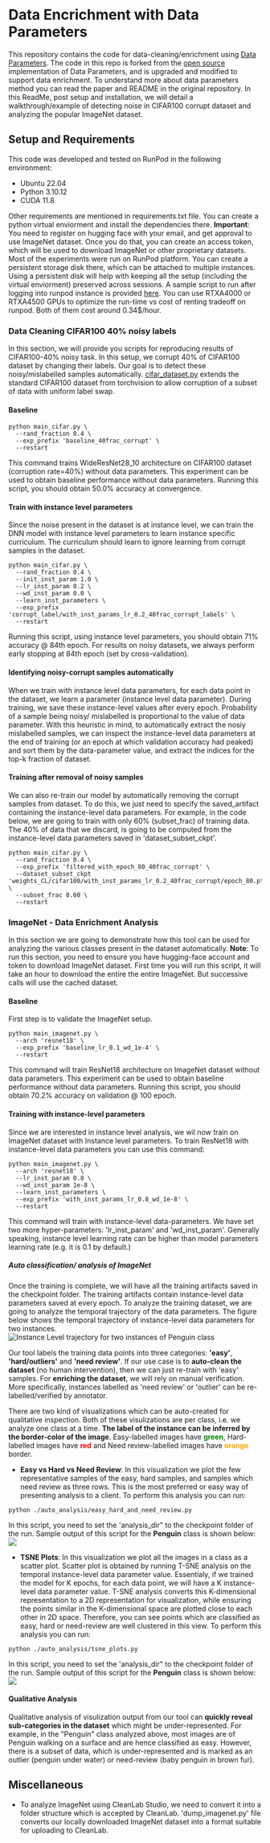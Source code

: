 # Data Encrichment with Data Parameters
This repository contains the code for data-cleaning/enrichment using [Data Parameters](https://papers.nips.cc/paper/9289-data-parameters-a-new-family-of-parameters-for-learning-a-differentiable-curriculum).
The code in this repo is forked from the [open source]() implementation of Data Parameters, and is upgraded and modified to support data enrichment. To understand more about data parameters method you can read the paper
and README in the original repository. In this ReadMe, post setup and installation, we will detail a walkthrough/example of detecting noise in CIFAR100 corrupt dataset and analyzing the popular ImageNet dataset.


## Setup and Requirements
This code was developed and tested on RunPod in the following environment:

- Ubuntu 22.04
- Python 3.10.12
- CUDA 11.8

Other requirements are mentioned in requirements.txt file. You can create a python virtual enviorment and install the dependencies there. **Important**: You need to register on hugging face with your email, and get approval to use ImageNet dataset. Once you do that, you can create an access token, which will be used to download ImageNet or other proprietary datasets. Most of the experiments were run on RunPod platform. You can create a persistent storage disk there, which can be attached to multiple instances. Using a persistent disk will help with keeping all the setup (including the virtual enviorment) preserved across sessions. A sample script to run after logging into runpod instance is provided [here](./runpod_setup.sh). You can use RTXA4000 or RTXA4500 GPUs to optimize the run-time vs cost of renting tradeoff on runpod. Both of them cost around 0.34$/hour.

### Data Cleaning CIFAR100 40% noisy labels
In this section, we will provide you scripts for reproducing results of CIFAR100-40% noisy task. In this setup, we corrupt 40% of CIFAR100 dataset by changing their labels. 
Our goal is to detect these noisy/mislabelled samples automatically. [cifar_dataset.py](dataset/cifar_dataset.py) extends the standard CIFAR100 dataset from torchvision to allow corruption
of a subset of data with uniform label swap.

#### Baseline 
```
python main_cifar.py \
  --rand_fraction 0.4 \
  --exp_prefix 'baseline_40frac_corrupt' \
  --restart
```
This command trains WideResNet28_10 architecture on CIFAR100 dataset (corruption rate=40%) without data parameters. 
This experiment can be used to obtain baseline performance without data parameters. Running this script, you should obtain 50.0% accuracy at convergence.

#### Train with instance level parameters
Since the noise present in the dataset is at instance level, we can train the DNN model with instance level parameters
to learn instance specific curriculum. The curriculum should learn to ignore learning from corrupt samples in the dataset.
```
python main_cifar.py \
  --rand_fraction 0.4 \
  --init_inst_param 1.0 \
  --lr_inst_param 0.2 \
  --wd_inst_param 0.0 \
  --learn_inst_parameters \
  --exp_prefix 'corrupt_label/with_inst_params_lr_0.2_40frac_corrupt_labels' \
  --restart
```
Running this script, using instance level parameters, you should obtain 71% accuracy @ 84th epoch. 
For results on noisy datasets, we always perform early stopping at 84th epoch (set by cross-validation).


#### Identifying noisy-corrupt samples automatically
When we train with instance level data parameters, for each data point in the dataset, we learn a parameter (instance level data parameter). 
During training, we save these instance-level values after every epoch. Probability of a sample being noisy/ mislabelled is proportional to the value of data parameter. With this heuristic in mind, to automatically extract the nosiy mislabelled samples, we can inspect the instance-level data parameters at the end of training (or an epoch at which validation accuracy had peaked) and sort them by the data-parameter value, and extract the indices for the top-k fraction of dataset.

#### Training after removal of noisy samples
We can also re-train our model by automatically removing the corrupt samples from dataset. To do this, we just need to specify the saved_artifact containing the instance-level data parameters. For example, in the code below, we are going to train with only 60% (subset_frac) of training data. The 40% of data that we discard, is going to be computed from the instance-level data parameters saved in 'dataset_subset_ckpt'.

```
python main_cifar.py \
  --rand_fraction 0.4 \
  --exp_prefix 'filtered_with_epoch_80_40frac_corrupt' \
  --dataset_subset_ckpt 'weights_CL/cifar100/with_inst_params_lr_0.2_40frac_corrupt/epoch_80.pth.tar' \
  --subset_frac 0.60 \
  --restart
```


### ImageNet - Data Enrichment Analysis
In this section we are going to demonstrate how this tool can be used for analyzing the various classes present in the dataset automatically. 
**Note**: To run this section, you need to ensure you have hugging-face account and token to download ImageNet dataset. First time you will run this script, it will take an hour to download the entire the entire ImageNet. But successive calls will use the cached dataset.


#### Baseline 
First step is to validate the ImageNet setup. 
```
python main_imagenet.py \
  --arch 'resnet18' \
  --exp_prefix 'baseline_lr_0.1_wd_1e-4' \
  --restart
```
This command will train ResNet18 architecture on ImageNet dataset without data parameters. This experiment can be used to obtain baseline performance without data parameters. Running this script, you should obtain 70.2% accuracy on validation @ 100 epoch.


#### Training with instance-level parameters
Since we are interested in instance level analysis, we wil now train on ImageNet dataset with Instance level parameters. To train ResNet18 with instance-level data parameters you can use this command:
```
python main_imagenet.py \
  --arch 'resnet18' \
  --lr_inst_param 0.8 \
  --wd_inst_param 1e-8 \
  --learn_inst_parameters \
  --exp_prefix 'with_inst_params_lr_0.8_wd_1e-8' \
  --restart
```
This command will train with instance-level data-parameters. We have set two more hyper-parameters: 'lr_inst_param' and 'wd_inst_param'. Generally speaking, instance level learning rate can be higher than model parameters learning rate (e.g. it is 0.1 by default.)


##### Auto classification/ analysis of ImageNet
Once the training is complete, we will have all the training artifacts saved in the checkpoint folder. The training artifacts contain instance-level data parameters saved at every epoch. To analyze the training dataset, we are going to analyze the temporal trajectory of the data parameters. The figure below shows the temporal trajectory of instance-level data parameters for two instances.
![Instance Level trajectory for two instances of Penguin class](./media/instance_level_trajectory.png)

Our tool labels the training data points into three categories: **'easy'**, **'hard/outliers'** and **'need review'**. 
If our use case is to **auto-clean the dataset** (no human intervention), then we can just re-train with 'easy' samples.  For **enriching the dataset**, we will rely on manual verification. More specifically, instances labelled as 'need review' or 'outlier' can be re-labelled/verified by annotator.

There are two kind of visualizations which can be auto-created for qualitative inspection. Both of these visulizations are per class, i.e. we analyze one class at a time. **The label of the instance can be inferred by the border-color of the image**. Easy-labelled images have **<span style="color:green">green</span>**, Hard-labelled images have **<span style="color:red">red</span>** and Need review-labelled images have **<span style="color:orange">orange</span>** border.



- **Easy vs Hard vs Need Review**: In this visualization we plot the few representative samples of the easy, hard samples, and samples which need review as three rows. This is the most preferred or easy way of presenting analysis to a client. To perform this analysis you can run:
```
python ./auto_analysis/easy_hard_and_need_review.py 
```
In this script, you need to set the 'analysis_dir" to the checkpoint folder of the run. Sample output of this script for the **Penguin** class is shown below:
![](./media/penguin_easy_hard_need_review.jp2)

- **TSNE Plots**: In this visualization we plot all the images in a class as a scatter plot. Scatter plot is obtained by running T-SNE analysis on the temporal instance-level data parameter value. Essentialy, if we trained the model for K epochs, for each data point, we will have a K instance-level data parameter value. T-SNE analysis converts this K-dimensional representation to a 2D representation for visualization, while ensuring the points similar in the K-dimensional space are plotted close to each other in 2D space. Therefore, you can see points which are classified as easy, hard or need-review are well clustered in this view. To perform this analysis you can run:
```
python ./auto_analysis/tsne_plots.py 
```
In this script, you need to set the 'analysis_dir" to the checkpoint folder of the run. Sample output of this script for the **Penguin** class is shown below:
![](./media/class_145_king_penguin_tsne.png)


#### Qualitative Analysis
Qualitative analysis of visulization output from our tool can **quickly reveal sub-categories in the dataset** which might be under-represented. For example, in the "Penguin" class analyzed above, most images are of Penguin walking on a surface and are hence classified as easy. However, there is a subset of data, which is under-represented and is marked as an outlier (penguin under water) or need-review (baby penguin in brown fur). 

## Miscellaneous
- To analyze ImageNet using CleanLab Studio, we need to convert it into a folder structure which is accepted by CleanLab.
'dump_imagenet.py' file converts our locally downloaded ImageNet dataset into a format suitable for uploading to CleanLab.
